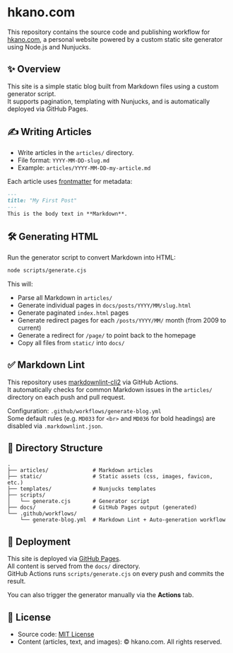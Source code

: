 # hkano.com

This repository contains the source code and publishing workflow for [hkano.com](https://hkano.com), a personal website powered by a custom static site generator using Node.js and Nunjucks.

## ✨ Overview

This site is a simple static blog built from Markdown files using a custom generator script.  
It supports pagination, templating with Nunjucks, and is automatically deployed via GitHub Pages.

## ✍️ Writing Articles

- Write articles in the `articles/` directory.
- File format: `YYYY-MM-DD-slug.md`
- Example: `articles/YYYY-MM-DD-my-article.md`

Each article uses [frontmatter](https://github.com/jonschlinkert/gray-matter) for metadata:

```markdown
---
title: "My First Post"
---
This is the body text in **Markdown**.
```

## 🛠️ Generating HTML

Run the generator script to convert Markdown into HTML:

```bash
node scripts/generate.cjs
```

This will:
- Parse all Markdown in `articles/`
- Generate individual pages in `docs/posts/YYYY/MM/slug.html`
- Generate paginated `index.html` pages
- Generate redirect pages for each `/posts/YYYY/MM/` month (from 2009 to current)
- Generate a redirect for `/page/` to point back to the homepage
- Copy all files from `static/` into `docs/`

## ✅ Markdown Lint

This repository uses [markdownlint-cli2](https://github.com/DavidAnson/markdownlint-cli2) via GitHub Actions.  
It automatically checks for common Markdown issues in the `articles/` directory on each push and pull request.

Configuration: `.github/workflows/generate-blog.yml`  
Some default rules (e.g. `MD033` for `<br>` and `MD036` for bold headings) are disabled via `.markdownlint.json`.

## 🧩 Directory Structure

```
.
├── articles/              # Markdown articles
├── static/                # Static assets (css, images, favicon, etc.)
├── templates/             # Nunjucks templates
├── scripts/
│   └── generate.cjs       # Generator script
├── docs/                  # GitHub Pages output (generated)
└── .github/workflows/
    └── generate-blog.yml  # Markdown Lint + Auto-generation workflow
```

## 🚀 Deployment

This site is deployed via [GitHub Pages](https://pages.github.com/).  
All content is served from the `docs/` directory.  
GitHub Actions runs `scripts/generate.cjs` on every push and commits the result.

You can also trigger the generator manually via the **Actions** tab.

## 📄 License

- Source code: [MIT License](https://opensource.org/licenses/MIT)
- Content (articles, text, and images): © hkano.com. All rights reserved.
